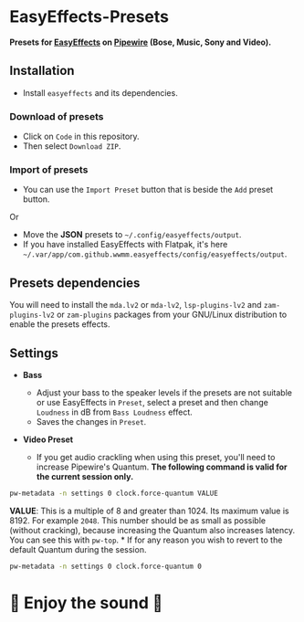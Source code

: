# EasyEffects-Presets
**Presets for [EasyEffects](https://github.com/wwmm/easyeffects) on [Pipewire](https://pipewire.org/) (Bose, Music, Sony and Video).**


## Installation
* Install `easyeffects` and its dependencies.

### Download of presets
* Click on `Code` in this repository.
* Then select `Download ZIP`.

### Import of presets
* You can use the `Import Preset` button that is beside the `Add` preset button.

Or
* Move the **JSON** presets to `~/.config/easyeffects/output`.
* If you have installed EasyEffects with Flatpak, it's here `~/.var/app/com.github.wwmm.easyeffects/config/easyeffects/output`.

## Presets dependencies
You will need to install the `mda.lv2` or `mda-lv2`, `lsp-plugins-lv2` and `zam-plugins-lv2` or `zam-plugins` packages from your GNU/Linux distribution to enable the presets effects.


## Settings
* **Bass**
	* Adjust your bass to the speaker levels if the presets are not suitable or use EasyEffects in `Preset`, select a preset and then change `Loudness` in dB from `Bass Loudness` effect.
	* Saves the changes in `Preset`.


* **Video Preset**
	* If you get audio crackling when using this preset, you'll need to increase Pipewire's Quantum. **The following command is valid for the current session only.**

```sh
pw-metadata -n settings 0 clock.force-quantum VALUE
```
**VALUE**: This is a multiple of 8 and greater than 1024. Its maximum value is 8192. For example `2048`.
This number should be as small as possible (without cracking), because increasing the Quantum also increases latency. You can see this with `pw-top`.
	* If for any reason you wish to revert to the default Quantum during the session.

```sh
pw-metadata -n settings 0 clock.force-quantum 0
```


# 🖤️ Enjoy the sound 🖤️
